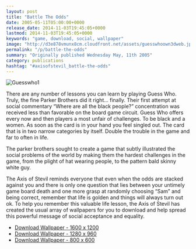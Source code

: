 ```yaml
---
layout: post
title: "Battle The Odds"
date: 2005-05-11T05:00:00+0000
release_date: 2014-11-03T19:45:05+0000
lastmod: 2014-11-03T19:45:05+0000
keywords: "game, download, social, wallpaper"
image: "http://d3e878vmunx8cm.cloudfront.net/assets/guesswhoown3dweb.jpg"
permalink: "/p/battle-the-odds"
summary: "Originally published Wednesday May, 11th 2005"
category: publications
hashtag: "#axisofstevil_battle-the-odds"
---
```


[id_1]: http://d3e878vmunx8cm.cloudfront.net/assets/guesswhoown3dweb.jpg "Guesswho1"
![Guesswho1][id_1]                         

There are any number of lessons you can learn by playing Guess Who. Truly, the fine Parker Brothers did it right… finally. Their first attempt at social commentary “Where are all the black people?” concentration was received less than favorable on the board game circuit. Guess Who offers every now and then players a most unfair of challenges. To be black and a women. As soon as the card is in your hand you feel singled out. The card that is in two narrow categories by itself. Double the trouble in the game and far to often in life.

The parker brothers sought to create a game that subtly illustrated the social problems of the world by making them the hardest challenges in the game, from the plight of hat wearing people, to the pattern bald skinny white guy.

The Axis of Stevil reminds everyone that even when the odds are stacked against you and there is only one question that lies between your untimely game board death and one more grasp at randomly choosing “Sam” and being correct, remember that life is golden and things will always turn out ok. To help you remember this valuable life lesson, the Axis of Stevil has created the usual array of wallpapers for you to download and help spread this powerful message of social acceptance and equality.

- [Download Wallpaper - 1600 x 1200](http://d3e878vmunx8cm.cloudfront.net/assets/guesswhoown3d1600x1200.jpg)  
- [Download Wallpaper - 1280 x 960](http://d3e878vmunx8cm.cloudfront.net/assets/guesswhoown3d1280x960.jpg)       
- [Download Wallpaper - 800 x 600](http://d3e878vmunx8cm.cloudfront.net/assets/guesswhoown3d800x600.jpg)
